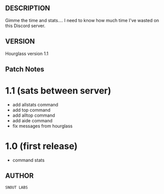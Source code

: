 ## DESCRIPTION
Gimme the time and stats.... I need to know how much time I've wasted on this Discord server.

## VERSION
Hourglass version 1.1 

## Patch Notes
# 1.1 (sats between server)
- add allstats command
- add top command
- add alltop command
- add aide command
- fix messages from hourglass
# 1.0 (first release)
- command stats

## AUTHOR
    SNOUT LABS